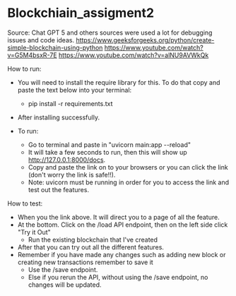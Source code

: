 # Blockchiain_assigment2
Source: 
Chat GPT 5 and others sources were used a lot for debugging issues and code ideas.
https://www.geeksforgeeks.org/python/create-simple-blockchain-using-python
https://www.youtube.com/watch?v=G5M4bsxR-7E
https://www.youtube.com/watch?v=alNU9AVWkQk


How to run:
- You will need to install the require library for this. To do that copy and paste the text below into your terminal: 
    - pip install -r requirements.txt 
- After installing successfully.

- To run:
    - Go to terminal and paste in "uvicorn main:app --reload" 
    - It will take a few seconds to run, then this will show up http://127.0.0.1:8000/docs. 
    - Copy and paste the link on to your browsers or you can  click the link (don't worry the link is safe!!). 
    - Note: uvicorn must be running in order for you to access the link and test out the features.

How to test:
- When you the link above. It will direct you to a page of all the feature.
- At the bottom. Click on the /load API endpoint, then on the left side click "Try it Out"
    - Run the existing blockchain that I've created
- After that you can try out all the different features.
- Remember if you have made any changes such as adding new block or creating new transactions remember to save it 
    - Use the /save endpoint. 
    - Else if you rerun the API, without using the /save endpoint, no changes will be updated.
